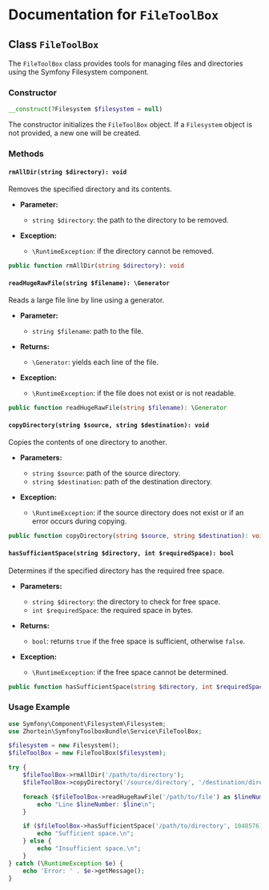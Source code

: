 # Documentation for `FileToolBox`

## Class `FileToolBox`

The `FileToolBox` class provides tools for managing files and directories using the Symfony Filesystem component.

### Constructor

```php
__construct(?Filesystem $filesystem = null)
```

The constructor initializes the `FileToolBox` object. If a `Filesystem` object is not provided, a new one will be created.

### Methods

#### `rmAllDir(string $directory): void`
Removes the specified directory and its contents.

- **Parameter:**
    - `string $directory`: the path to the directory to be removed.

- **Exception:**
    - `\RuntimeException`: if the directory cannot be removed.

```php
public function rmAllDir(string $directory): void
```

#### `readHugeRawFile(string $filename): \Generator`
Reads a large file line by line using a generator.

- **Parameter:**
    - `string $filename`: path to the file.

- **Returns:**
    - `\Generator`: yields each line of the file.

- **Exception:**
    - `\RuntimeException`: if the file does not exist or is not readable.

```php
public function readHugeRawFile(string $filename): \Generator
```

#### `copyDirectory(string $source, string $destination): void`
Copies the contents of one directory to another.

- **Parameters:**
    - `string $source`: path of the source directory.
    - `string $destination`: path of the destination directory.

- **Exception:**
    - `\RuntimeException`: if the source directory does not exist or if an error occurs during copying.

```php
public function copyDirectory(string $source, string $destination): void
```

#### `hasSufficientSpace(string $directory, int $requiredSpace): bool`
Determines if the specified directory has the required free space.

- **Parameters:**
    - `string $directory`: the directory to check for free space.
    - `int $requiredSpace`: the required space in bytes.

- **Returns:**
    - `bool`: returns `true` if the free space is sufficient, otherwise `false`.

- **Exception:**
    - `\RuntimeException`: if the free space cannot be determined.

```php
public function hasSufficientSpace(string $directory, int $requiredSpace): bool
```

### Usage Example

```php
use Symfony\Component\Filesystem\Filesystem;
use Zhortein\SymfonyToolboxBundle\Service\FileToolBox;

$filesystem = new Filesystem();
$fileToolBox = new FileToolBox($filesystem);

try {
    $fileToolBox->rmAllDir('/path/to/directory');
    $fileToolBox->copyDirectory('/source/directory', '/destination/directory');

    foreach ($fileToolBox->readHugeRawFile('/path/to/file') as $lineNumber => $line) {
        echo "Line $lineNumber: $line\n";
    }

    if ($fileToolBox->hasSufficientSpace('/path/to/directory', 1048576)) {
        echo "Sufficient space.\n";
    } else {
        echo "Insufficient space.\n";
    }
} catch (\RuntimeException $e) {
    echo 'Error: ' . $e->getMessage();
}
```